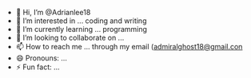 - 👋 Hi, I’m @Adrianlee18
- 👀 I’m interested in ... coding and writing
- 🌱 I’m currently learning ... programming
- 💞️ I’m looking to collaborate on ... 
- 📫 How to reach me ... through my email (admiralghost18@gmail.con
- 😄 Pronouns: ... 
- ⚡ Fun fact: ... 

<!---
Adrianlee18/Adrianlee18 is a ✨ special ✨ repository because its `README.md` (this file) appears on your GitHub profile.
You can click the Preview link to take a look at your changes.
--->
